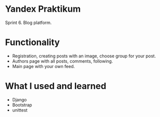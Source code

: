 # Yandex Praktikum
Sprint 6. Blog platform.

# Functionality
* Registration, creating posts with an image, choose group for your post.
* Authors page with all posts, comments, following.
* Main page with your own feed.

# What I used and learned
* Django 
* Bootstrap
* unittest